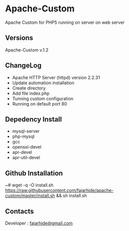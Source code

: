 Apache-Custom 
=============

Apache Custom for PHP5 running on server on web server

Versions
--------

Apache-Custom v.1.2


ChangeLog
---------

- Apache HTTP Server (httpd) version 2.2.31
- Update automation installation
- Create directory
- Add file index.php
- Tunning custom configuration
- Running on default port 80


Depedency Install
-----------------

- mysql-server 
- php-mysql
- gcc 
- openssl-devel 
- apr-devel 
- apr-util-devel


Github Installation
-------------------

  ~# wget -q -O install.sh https://raw.githubusercontent.com/fajarhide/apache-custom/master/install.sh && sh install.sh



Contacts
--------

Developer : [fajarhide@gmail.com](mailto:fajarhide@gmail.com)